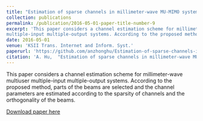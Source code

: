 ```yaml
---
title: "Estimation of sparse channels in millimeter-wave MU-MIMO systems"
collection: publications
permalink: /publication/2016-05-01-paper-title-number-9
excerpt: 'This paper considers a channel estimation scheme for millimeter-wave multiuser
multiple-input multiple-output systems. According to the proposed method, parts of the beams are selected and the channel parameters are estimated according to the sparsity of channels and the orthogonality of the beams.'
date: 2016-05-01
venue: 'KSII Trans. Internet and Inform. Syst.'
paperurl: 'https://github.com/anzhonghu/Estimation-of-sparse-channels-in-millimeter-wave-MU-MIMO-systems'
citation: 'A. Hu,  "Estimation of sparse channels in millimeter-wave MU-MIMO systems," <i>KSII Trans. Internet and Inform. Syst.</i>, vol. 10, no. 5, pp.2102-2122, May 2016.'
---
```

This paper considers a channel estimation scheme for millimeter-wave multiuser
multiple-input multiple-output systems. According to the proposed method, parts of the beams are selected and the channel parameters are estimated according to the sparsity of channels and the orthogonality of the beams.

[Download paper here](https://github.com/anzhonghu/Estimation-of-sparse-channels-in-millimeter-wave-MU-MIMO-systems)
